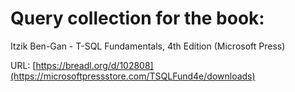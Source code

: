 # Query collection for the book:

Itzik Ben-Gan - T-SQL Fundamentals, 4th Edition (Microsoft Press)

URL: [https://breadl.org/d/102808](https://microsoftpressstore.com/TSQLFund4e/downloads)
